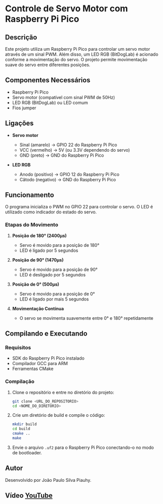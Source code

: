 # Controle de Servo Motor com Raspberry Pi Pico

## Descrição

Este projeto utiliza um Raspberry Pi Pico para controlar um servo motor através de um sinal PWM. Além disso, um LED RGB (BitDogLab) é acionado conforme a movimentação do servo. O projeto permite movimentação suave do servo entre diferentes posições.

## Componentes Necessários

- Raspberry Pi Pico
- Servo motor (compatível com sinal PWM de 50Hz)
- LED RGB (BitDogLab) ou LED comum
- Fios jumper

## Ligações

- **Servo motor**

  - Sinal (amarelo) -> GPIO 22 do Raspberry Pi Pico
  - VCC (vermelho) -> 5V (ou 3.3V dependendo do servo)
  - GND (preto) -> GND do Raspberry Pi Pico

- **LED RGB**
  - Anodo (positivo) -> GPIO 12 do Raspberry Pi Pico
  - Câtodo (negativo) -> GND do Raspberry Pi Pico

## Funcionamento

O programa inicializa o PWM no GPIO 22 para controlar o servo. O LED é utilizado como indicador do estado do servo.

### Etapas do Movimento

1. **Posição de 180° (2400µs)**

   - Servo é movido para a posição de 180°
   - LED é ligado por 5 segundos

2. **Posição de 90° (1470µs)**

   - Servo é movido para a posição de 90°
   - LED é desligado por 5 segundos

3. **Posição de 0° (500µs)**

   - Servo é movido para a posição de 0°
   - LED é ligado por mais 5 segundos

4. **Movimentação Contínua**
   - O servo se movimenta suavemente entre 0° e 180° repetidamente

## Compilando e Executando

### Requisitos

- SDK do Raspberry Pi Pico instalado
- Compilador GCC para ARM
- Ferramentas CMake

### Compilação

1. Clone o repositório e entre no diretório do projeto:
   ```sh
   git clone <URL_DO_REPOSITORIO>
   cd <NOME_DO_DIRETORIO>
   ```
2. Crie um diretório de build e compile o código:
   ```sh
   mkdir build
   cd build
   cmake ..
   make
   ```
3. Envie o arquivo `.uf2` para o Raspberry Pi Pico conectando-o no modo de bootloader.

## Autor

Desenvolvido por João Paulo Silva Piauhy.

## Vídeo [YouTube](https://youtu.be/hTmKJjEA5jo)

